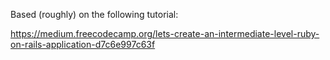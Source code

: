 Based (roughly) on the following tutorial:

https://medium.freecodecamp.org/lets-create-an-intermediate-level-ruby-on-rails-application-d7c6e997c63f